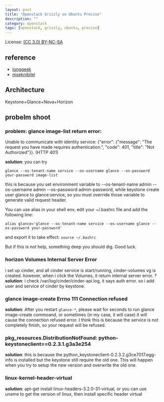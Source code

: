 ```yaml
---
layout: post
title: "Openstack Grizzly on Ubuntu Precise"
description: ""
category: openstack
tags: [openstack, grizzly, ubuntu, precise]
---
```


License: [(CC 3.0) BY-NC-SA](http://creativecommons.org/licenses/by-nc-sa/3.0/)

## reference

* [longgeek](http://longgeek.com/2013/03/11/openstack-grizzly-g3-for-ubuntu-12-04-all-in-one-installation/)
* [mseknibilel](https://github.com/mseknibilel/OpenStack-Grizzly-Install-Guide)

## Architecture

Keystone+Glance+Nova+Horizon

## probelm shoot

### problem: glance image-list return error:

Unable to communicate with identity service: {"error": {"message": "The request you have made requires authentication.", "code": 401, "title": "Not Authorized"}}. (HTTP 401)

**solution**: you can try

    glance --os-tenant-name service --os-username glance --os-password your-password image-list

this is because you set environment variable to --os-tenant-name admin --os-username admin --os-password admin-password, while keystone create user glance to glance:service, so you must override those variable to generate valid request header.

You can use alias in your shell env, edit your ~/.bashrc file and add the following line:

    alias glance='glance --os-tenant-name service --os-username glance --os-password your-password'

and export it to take effect: `source ~/.bashrc`

But if this is not help, something deep you should dig. Good luck.

### horizon Volumes Internal Server Error

i set up cinder, and all cinder service is start/running, cinder-volumes vg is created. however, when i click the Volumes, it return internal server error.
?**solution**: i check /var/log/cinder/cinder-api.log, it says auth error. so i add user and service of cinder by keystone.

### glance image-create Errno 111 Connection refused

**solution**: After you restart `glance-*`, please wait for seconds to run glance image-create commoand, or sometimes (in my case, it will case) it will cause the connection refused error. I think this is because the service is not completely finish, so your request will be refused.

### pkg_resources.DistributionNotFound: python-keystoneclient==0.2.3.1.g3a3e254

**solution**: this is because the python_keystoneclient-0.2.3.2.g3ce7017.egg-info is installed but the keystone still require the old one. This will happen when you try to setup the new version and overwrite the old one.

### linux-kernel-header-virtual

**solution**: apt-get install linux-headers-3.2.0-31-virtual, or you can use uname to get the version of linux, then install specific header virtual
